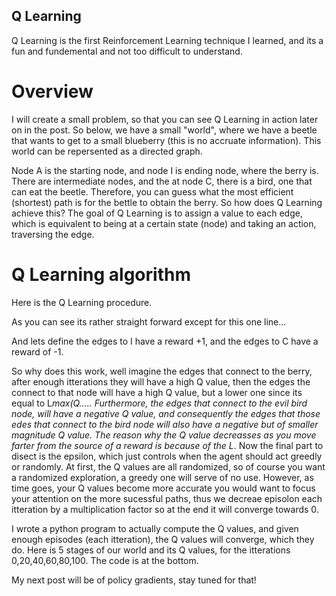 ## Q Learning

Q Learning is the first Reinforcement Learning technique I learned, and its a fun and fundemental and not too difficult to understand. 

# Overview
I will create a small problem, so that you can see Q Learning in action later on in the post. So below, we have a small "world", where we have a beetle that wants to get to a small blueberry (this is no accruate information). This world can be repersented as a directed graph. 

Node A is the starting node, and node I is ending node, where the berry is. There are intermediate nodes, and the at node C, there is a bird, one that can eat the beetle. Therefore, you can guess what the most efficient (shortest) path is for the bettle to obtain the berry. So how does Q Learning achieve this?
The goal of Q Learning is to assign a value to each edge, which is equivalent to being at a certain state (node) and taking an action, traversing the edge. 

# Q Learning algorithm
Here is the Q Learning procedure.


As you can see its rather straight forward except for this one line...

And lets define the edges to I have a reward +1, and the edges to C have a reward of -1. 

So why does this work, well imagine the edges that connect to the berry, after enough itterations they will have a high Q value, then the edges the connect to that node will have a high Q value, but a lower one since its equal to L*max(Q..... Furthermore, the edges that connect to the evil bird node, will have a negative Q value, and consequently the edges that those edes that connect to the bird node will also have a negative but of smaller magnitude Q value. The reason why the Q value decreasses as you move farter from the source of a reward is because of the L*. Now the final part to disect is the epsilon, which just controls when the agent should act greedly or randomly. At first, the Q values are all randomized, so of course you want a randomized exploration, a greedy one will serve of no use. However, as time goes, your Q values become more accurate you would want to focus your attention on the more sucessful paths, thus we decreae episolon each itteration by a multiplication factor so at the end it will converge towards 0. 


I wrote a python program to actually compute the Q values, and given enough episodes (each itteration), the Q values will converge, which they do. Here is 5 stages of our world and its Q values, for the itterations 0,20,40,60,80,100. The code is at the bottom. 



My next post will be of policy gradients, stay tuned for that!
